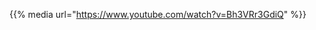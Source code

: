 <!--
.. title: Von Veganer bedroht
.. slug: von-veganer-bedroht
.. date: 2016-05-29 20:00:00 UTC+01:00
.. tags:
.. category: video
.. link:
.. description:
.. type: text
-->

{{% media url="https://www.youtube.com/watch?v=Bh3VRr3GdiQ" %}}
